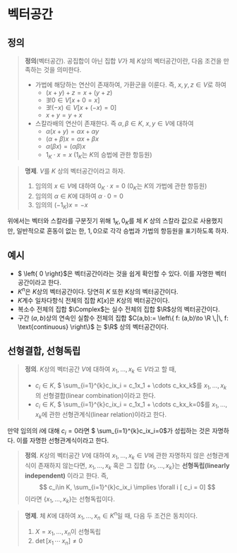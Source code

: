 <!---
title: "벡터공간"
category: Mathematics
language: Korean
--->

# 벡터공간

## 정의

> **정의**(벡터공간). 공집합이 아닌 집합 $V$가 체 $K$상의 벡터공간이란, 다음 조건을
> 만족하는 것을 의미한다.
>
> - 가법에 해당하는 연산이 존재하여, 가환군을 이룬다. 즉, $x,y,z\in V$로 하여
> 	- $(x+y)+z = x+(y+z)$
> 	- $\exists! 0\in V \left[ x+0 = x \right]$
> 	- $\exists! (-x)\in V \left[ x+(-x) = 0 \right]$
> 	- $x+y = y+x$
> - 스칼라배의 연산이 존재한다. 즉 $\alpha, \beta\in K$, $x,y\in V$에 대하여
> 	- $\alpha(x+y) = \alpha x + \alpha y$
> 	- $(\alpha+\beta)x=\alpha x + \beta x$
> 	- $\alpha(\beta x)=(\alpha\beta)x$
> 	- $1_K\cdot x = x$ ($1_K$는 $K$의 승법에 관한 항등원)

> **명제**. $V$를 $K$ 상의 벡터공간이라고 하자.
>
> 1. 임의의 $x\in V$에 대하여 $0_K\cdot x = 0$ ($0_K$는 $K$의 가법에 관한 항등원)
> 1. 임의의 $\alpha \in K$에 대하여 $\alpha\cdot 0=0$
> 1. 임의의 $(-1_K)x = -x$

위에서는 벡터와 스칼라를 구분짓기 위해 $1_K, 0_K$를 체 $K$ 상의 스칼라 값으로 사용했지만,
일반적으로 혼동이 없는 한, $1, 0$으로 각각 승법과 가법의 항등원을 표기하도록 하자.

## 예시

- $ \left\{ 0 \right\}$은 벡터공간이라는 것을 쉽게 확인할 수 있다. 이를 자명한 벡터공간이라고 한다.
- $K^n$은 $K$상의 벡터공간이다. 당연히 $K$ 또한 $K$상의 벡터공간이다.
- $K$계수 일차다항식 전체의 집합 $K[x]$은 $K$상의 벡터공간이다.
- 복소수 전체의 집합 $\Complex$는 실수 전체의 집합 $\R$상의 벡터공간이다.
- 구간 $(a,b)$상의 연속인 실함수 전체의 집합 $C(a,b):= \left\{ f: (a,b)\to \R \,|\, f: \text{continuous} \right\}$
  는 $\R$ 상의 벡터공간이다.

## 선형결합, 선형독립

> **정의**. $K$상의 벡터공간 $V$에 대하여 $x_1, \ldots, x_k \in V$라고 할 때,
>
> - $c_i\in K$, $ \sum_{i=1}^{k}c_ix_i = c_1x_1 + \cdots c_kx_k$를 $x_1, \ldots, x_k$의 선형결합(linear combination)이라고 한다.
> - $c_i\in K$, $ \sum_{i=1}^{k}c_ix_i = c_1x_1 + \cdots c_kx_k=0$를 $x_1, \ldots, x_k$에 관한 선형관계식(linear relation)이라고 한다.

만약 임의의 $i$에 대해 $c_i = 0$라면 $ \sum_{i=1}^{k}c_ix_i=0$가 성립하는 것은 자명하다. 이를 자명한 선형관계식이라고 한다.

> **정의**. $K$상의 벡터공간 $V$에 대하여 $x_1,\ldots,x_k\in V$에 관한 자명하지 않은 선형관계식이 존재하지 않는다면,
> $x_1, \ldots, x_k$ 혹은 그 집합 $\{x_1, \ldots, x_k\}$는 **선형독립(linearly independent)** 이라고 한다. 즉,
$$
c_i\in K, \sum_{i=1}^{k}c_ix_i \implies \forall i [ c_i = 0]
$$
> 이라면 $\{x_1, \ldots, x_k\}$는 선형독립이다.

> **명제**. 체 $K$에 대하여 $x_1, \ldots, x_n\in K^n$일 때, 다음 두 조건은 동치이다.
>
> 1. $X = {x_1, \ldots, x_n}$이 선형독립
> 1. $\det \left[ x_1\,\cdots\,x_n \right]\not=0$

